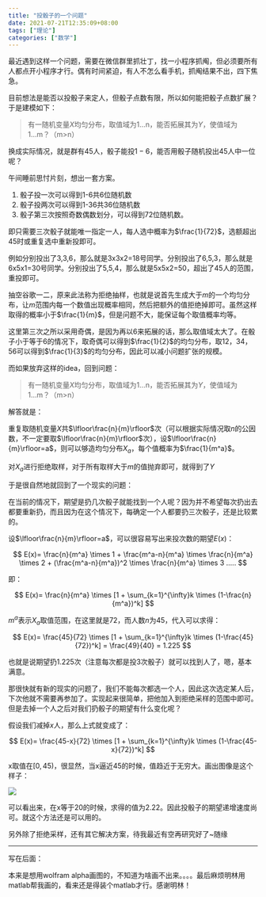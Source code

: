 ```yaml
---
title: "投骰子的一个问题"
date: 2021-07-21T12:35:09+08:00
tags: ["理论"]
categories: ["数学"]
---
```


最近遇到这样一个问题，需要在微信群里抓壮丁，找一小程序抓阄，但必须要所有人都点开小程序才行。偶有时间紧迫，有人不怎么看手机，抓阄结果不出，四下焦急。

目前想法是能否以投骰子来定人，但骰子点数有限，所以如何能把骰子点数扩展？于是建模如下：

> 有一随机变量$X$均匀分布，取值域为1...n，能否拓展其为$Y$，使值域为1...m？（m>n）
> 
换成实际情况，就是群有$45$人，骰子能投$1-6$，能否用骰子随机投出$45$人中一位呢？

午间睡前思忖片刻，想出一套方案。

1. 骰子投一次可以得到1-6共6位随机数
2. 骰子投两次可以得到1-36共36位随机数
3. 骰子第三次按照奇数偶数划分，可以得到72位随机数。

即只需要三次骰子就能唯一指定一人，每人选中概率为$\frac{1}{72}$，选额超出45时或重复选中重新投即可。

例如分别投出了3,3,6，那么就是3x3x2=18号同学。分别投出了6,5,3，那么就是6x5x1=30号同学。分别投出了5,5,4，那么就是5x5x2=50，超出了45人的范围，重投即可。

抽空谷歌一二，原来此法称为拒绝抽样，也就是说首先生成大于$m$的一个均匀分布，让$m$范围内每一个数值出现概率相同，然后把额外的值拒绝掉即可。虽然这样取得的概率小于$\frac{1}{m}$，但是问题不大，能保证每个取值概率均等。

这里第三次之所以采用奇偶，是因为再以6来拓展的话，那么取值域太大了。在骰子小于等于6的情况下，取奇偶可以得到$\frac{1}{2}$的均匀分布，取12，34，56可以得到$\frac{1}{3}$的均匀分布，因此可以减小问题扩张的规模。

而如果放弃这样的idea，回到问题：

> 有一随机变量$X$均匀分布，取值域为1...n，能否拓展其为$Y$，使值域为1...m？（m>n）

解答就是：

重复取随机变量$X$共$\lfloor\frac{n}{m}\rfloor$次（可以根据实际情况取$n$的公因数，不一定要取$\lfloor\frac{n}{m}\rfloor$次），设$\lfloor\frac{n}{m}\rfloor=a$，则可以够造均匀分布$X_a$，每个值概率为$\frac{1}{m^a}$。

对$X_a$进行拒绝取样，对于所有取样大于$m$的值抛弃即可，就得到了$Y$

于是很自然地就回到了一个现实的问题：

在当前的情况下，期望是扔几次骰子就能找到一个人呢？因为并不希望每次扔出去都要重新扔，而且因为在这个情况下，每确定一个人都要扔三次骰子，还是比较累的。

设$\lfloor\frac{n}{m}\rfloor=a$，可以很容易写出来投次数的期望$E(x)$：

$$
E(x)= \frac{n}{m^a} \times 1 + \frac{m^a-n}{m^a} \times \frac{n}{m^a} \times 2 + (\frac{m^a-n}{m^a})^2 \times \frac{n}{m^a} \times 3 .....
$$

即：

$$
E(x)= \frac{n}{m^a} \times [1 + \sum_{k=1}^{\infty}k \times (1-\frac{n}{m^a})^k]
$$

$m^a$表示$X_a$取值范围，在这里就是72，而人数$n$为45，代入可以求得：

$$
E(x)= \frac{45}{72} \times [1 + \sum_{k=1}^{\infty}k \times (1-\frac{45}{72})^k] = \frac{49}{40} = 1.225
$$

也就是说期望扔1.225次（注意每次都是投3次骰子）就可以找到人了，嗯，基本满意。

那很快就有新的现实的问题了，我们不能每次都选一个人，因此这次选定某人后，下次他就不需要再参加了。实现起来很简单，把他加入到拒绝采样的范围中即可。但是去掉一个人之后对我们扔骰子的期望有什么变化呢？

假设我们减掉$x$人，那么上式就变成了：

$$
E(x)= \frac{45-x}{72} \times [1 + \sum_{k=1}^{\infty}k \times (1-\frac{45-x}{72})^k]
$$


x取值在$[0, 45)$，很显然，当x逼近45的时候，值趋近于无穷大。画出图像是这个样子：

![](/img/数学/骰子.png)

可以看出来，在x等于20的时候，求得的值为2.22。因此投骰子的期望递增速度尚可。就这个方法还是可以用的。

另外除了拒绝采样，还有其它解决方案，待我最近有空再研究好了~随缘

---

写在后面：

本来是想用wolfram alpha画图的，不知道为啥画不出来。。。。最后麻烦明林用matlab帮我画的，看来还是得装个matlab才行。感谢明林！

